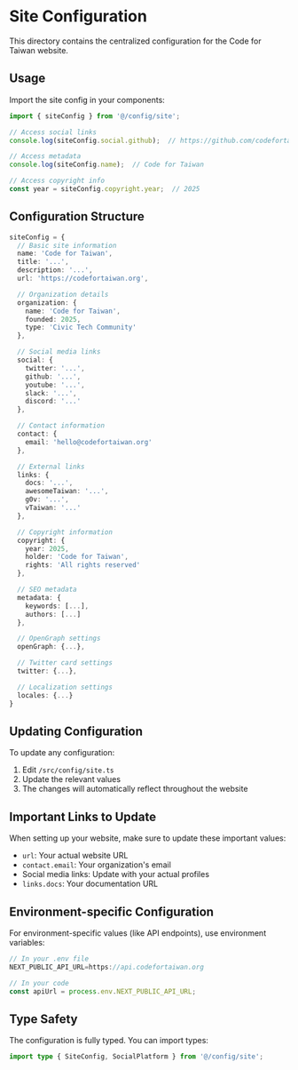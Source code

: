 # Site Configuration

This directory contains the centralized configuration for the Code for Taiwan website.

## Usage

Import the site config in your components:

```typescript
import { siteConfig } from '@/config/site';

// Access social links
console.log(siteConfig.social.github);  // https://github.com/codefortaiwan

// Access metadata
console.log(siteConfig.name);  // Code for Taiwan

// Access copyright info
const year = siteConfig.copyright.year;  // 2025
```

## Configuration Structure

```typescript
siteConfig = {
  // Basic site information
  name: 'Code for Taiwan',
  title: '...',
  description: '...',
  url: 'https://codefortaiwan.org',

  // Organization details
  organization: {
    name: 'Code for Taiwan',
    founded: 2025,
    type: 'Civic Tech Community'
  },

  // Social media links
  social: {
    twitter: '...',
    github: '...',
    youtube: '...',
    slack: '...',
    discord: '...'
  },

  // Contact information
  contact: {
    email: 'hello@codefortaiwan.org'
  },

  // External links
  links: {
    docs: '...',
    awesomeTaiwan: '...',
    g0v: '...',
    vTaiwan: '...'
  },

  // Copyright information
  copyright: {
    year: 2025,
    holder: 'Code for Taiwan',
    rights: 'All rights reserved'
  },

  // SEO metadata
  metadata: {
    keywords: [...],
    authors: [...]
  },

  // OpenGraph settings
  openGraph: {...},

  // Twitter card settings
  twitter: {...},

  // Localization settings
  locales: {...}
}
```

## Updating Configuration

To update any configuration:

1. Edit `/src/config/site.ts`
2. Update the relevant values
3. The changes will automatically reflect throughout the website

## Important Links to Update

When setting up your website, make sure to update these important values:

- `url`: Your actual website URL
- `contact.email`: Your organization's email
- Social media links: Update with your actual profiles
- `links.docs`: Your documentation URL

## Environment-specific Configuration

For environment-specific values (like API endpoints), use environment variables:

```typescript
// In your .env file
NEXT_PUBLIC_API_URL=https://api.codefortaiwan.org

// In your code
const apiUrl = process.env.NEXT_PUBLIC_API_URL;
```

## Type Safety

The configuration is fully typed. You can import types:

```typescript
import type { SiteConfig, SocialPlatform } from '@/config/site';
```
